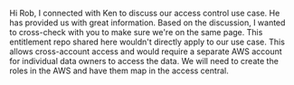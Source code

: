 
Hi Rob, I connected with Ken to discuss our access control use case. He has provided us with great information.  Based on the discussion, I wanted to cross-check with you to make sure we're on the same page.
This entitlement repo shared here wouldn't directly apply to our use case. This allows cross-account access and would require a separate AWS account for individual data owners to access the data.
We will need to create the roles in the AWS and have them map in the access central. 
